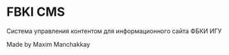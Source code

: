 # FBKI CMS  
Система управления контентом для информационного сайта ФБКИ ИГУ

Made by Maxim Manchakkay
